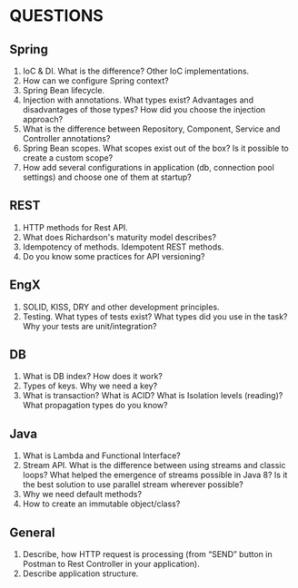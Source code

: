 # QUESTIONS
## Spring

1. IoC & DI. What is the difference? Other IoC implementations.
2. How can we configure Spring context?
3. Spring Bean lifecycle.
4. Injection with annotations. What types exist? Advantages and disadvantages of those types? How did you choose the injection approach?
5. What is the difference between Repository, Component, Service and Controller annotations?
6. Spring Bean scopes. What scopes exist out of the box? Is it possible to create a custom scope?
7. How add several configurations in application (db, connection pool settings) and choose one of them at startup?

## REST

1. HTTP methods for Rest API.
2. What does Richardson's maturity model describes?
3. Idempotency of methods. Idempotent REST methods.
4. Do you know some practices for API versioning?

## EngX

1. SOLID, KISS, DRY and other development principles.
2. Testing. What types of tests exist? What types did you use in the task? Why your tests are unit/integration?

## DB

1. What is DB index? How does it work?
2. Types of keys. Why we need a key?
3. What is transaction? What is ACID? What is Isolation levels (reading)? What propagation types do you know?

## Java

1. What is Lambda and Functional Interface?
2. Stream API. What is the difference between using streams and classic loops? What helped the emergence of streams possible in Java 8? Is it the best solution to use parallel stream wherever possible?
3. Why we need default methods?
4. How to create an immutable object/class?

## General

1. Describe, how HTTP request is processing (from “SEND” button in Postman to Rest Controller in your application). 
2. Describe application structure.
